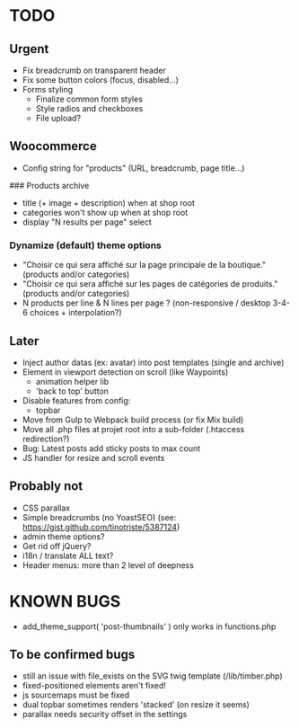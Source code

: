 # TODO

## Urgent

* Fix breadcrumb on transparent header
* Fix some button colors (focus, disabled...)
* Forms styling
  * Finalize common form styles
  * Style radios and checkboxes
  * File upload?

## Woocommerce

* Config string for "products" (URL, breadcrumb, page title...)

### Products archive

* title (+ image + description) when at shop root
* categories won't show up when at shop root
* display "N results per page" select

### Dynamize (default) theme options

* "Choisir ce qui sera affiché sur la page principale de la boutique." (products and/or categories)
* "Choisir ce qui sera affiché sur les pages de catégories de produits." (products and/or categories)
* N products per line & N lines per page ? (non-responsive / desktop 3-4-6 choices + interpolation?)

## Later

* Inject author datas (ex: avatar) into post templates (single and archive)
* Element in viewport detection on scroll (like Waypoints)
  * animation helper lib
  * 'back to top' button
* Disable features from config:
  * topbar
* Move from Gulp to Webpack build process (or fix Mix build)
* Move all .php files at projet root into a sub-folder (.htaccess redirection?)
* Bug: Latest posts add sticky posts to max count
* JS handler for resize and scroll events

## Probably not

* CSS parallax
* Simple breadcrumbs (no YoastSEO) (see: https://gist.github.com/tinotriste/5387124)
* admin theme options?
* Get rid off jQuery?
* i18n / translate ALL text?
* Header menus: more than 2 level of deepness

# KNOWN BUGS

* add_theme_support( 'post-thumbnails' ) only works in functions.php

## To be confirmed bugs

* still an issue with file_exists on the SVG twig template (/lib/timber.php)
* fixed-positioned elements aren't fixed!
* js sourcemaps must be fixed
* dual topbar sometimes renders 'stacked' (on resize it seems)
* parallax needs security offset in the settings
